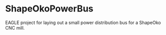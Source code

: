 ShapeOkoPowerBus
================

EAGLE project for laying out a small power distribution bus for a ShapeOko CNC mill.
